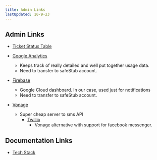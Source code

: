 ```yaml
---
title: Admin Links
lastUpdated: 10-9-23
---
```


## Admin Links

- [Ticket Status Table](/admin/ticketStatus)

- [Google Analytics](https://analytics.google.com/analytics/web/#/p405778383/reports/intelligenthome)

  - Keeps track of really detailed and well put together usage data.
  - Need to transfer to safeStub account.

- [Firebase](https://console.firebase.google.com/project/safestub/analytics/overview)

  - Google Cloud dashboard. In our case, used just for notifications
  - Need to transfer to safeStub account.

- [Vonage](https://developer.vonage.com/en/messages/overview)
  - Super cheap server to sms API
    - [Twillio](https://www.twilio.com/en-us/messaging?utm_source=google&utm_medium=cpc&utm_term=messaging%20api%20js&utm_campaign=G_S_NAMER_DevGen_Tier2&cq_plac=&cq_net=g&cq_pos=&cq_med=&cq_plt=gp&gad=1&gclid=CjwKCAjwyY6pBhA9EiwAMzmfwciQzsy82q1OfdrW_4QBv0etFC9ZmE-xfQn5GOVUFt5fJY3aDI1rLxoC4cUQAvD_BwE)
      - Vonage alternative with support for facebook messenger.

## Documentation Links

- [Tech Stack](/admin/techStack)
